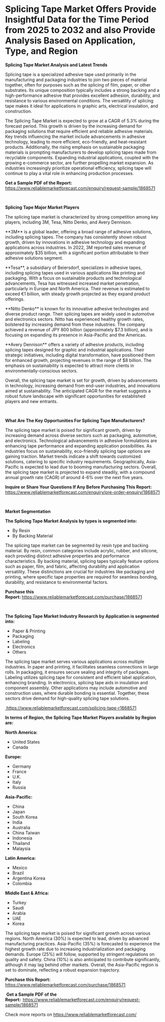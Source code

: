 <p><h1>Splicing Tape Market Offers Provide Insightful Data for the Time Period from 2025 to 2032 and also Provide Analysis Based on Application, Type, and Region</h1></p><p><strong>Splicing Tape Market Analysis and Latest Trends</strong></p>
<p><p>Splicing tape is a specialized adhesive tape used primarily in the manufacturing and packaging industries to join two pieces of material together, often for purposes such as the splicing of film, paper, or other substrates. Its unique composition typically includes a strong backing and a high-performance adhesive that provides excellent adhesion, durability, and resistance to various environmental conditions. The versatility of splicing tape makes it ideal for applications in graphic arts, electrical insulation, and construction.</p><p>The Splicing Tape Market is expected to grow at a CAGR of 5.3% during the forecast period. This growth is driven by the increasing demand for packaging solutions that require efficient and reliable adhesive materials. Key trends influencing the market include advancements in adhesive technology, leading to more efficient, eco-friendly, and heat-resistant products. Additionally, the rising emphasis on sustainable packaging materials is prompting manufacturers to develop splicing tapes made from recyclable components. Expanding industrial applications, coupled with the growing e-commerce sector, are further propelling market expansion. As industries increasingly prioritize operational efficiency, splicing tape will continue to play a vital role in enhancing production processes.</p></p>
<p><strong>Get a Sample PDF of the Report:&nbsp;</strong> <a href="https://www.reliablemarketforecast.com/enquiry/request-sample/1868571?utm_campaign=2723&utm_medium=2&utm_source=Github&utm_content=ia&utm_term=31032025&utm_id=splicing-tape">https://www.reliablemarketforecast.com/enquiry/request-sample/1868571</a></p>
<p>&nbsp;</p>
<p><strong>Splicing Tape Major Market Players</strong></p>
<p><p>The splicing tape market is characterized by strong competition among key players, including 3M, Tesa, Nitto Denko, and Avery Dennison. </p><p>**3M** is a global leader, offering a broad range of adhesive solutions, including splicing tapes. The company has consistently shown robust growth, driven by innovations in adhesive technology and expanding applications across industries. In 2022, 3M reported sales revenue of approximately $35 billion, with a significant portion attributable to their adhesive solutions segment.</p><p>**Tesa**, a subsidiary of Beiersdorf, specializes in adhesive tapes, including splicing tapes used in various applications like printing and packaging. With a focus on sustainable products and technological advancements, Tesa has witnessed increased market penetration, particularly in Europe and North America. Their revenue is estimated to exceed €1 billion, with steady growth projected as they expand product offerings.</p><p>**Nitto Denko** is known for its innovative adhesive technologies and diverse product range. Their splicing tapes are widely used in automotive and electronics sectors. Nitto has experienced healthy growth rates, bolstered by increasing demand from these industries. The company achieved a revenue of JPY 800 billion (approximately $7.3 billion), and is focusing on expanding its presence in Asia-Pacific and the Americas.</p><p>**Avery Dennison** offers a variety of adhesive products, including splicing tapes designed for graphic and industrial applications. Their strategic initiatives, including digital transformation, have positioned them for enhanced growth, projecting revenues in the range of $8 billion. The emphasis on sustainability is expected to attract more clients in environmentally-conscious sectors.</p><p>Overall, the splicing tape market is set for growth, driven by advancements in technology, increasing demand from end-user industries, and innovations aimed at sustainability. The anticipated CAGR for the market suggests a robust future landscape with significant opportunities for established players and new entrants.</p></p>
<p>&nbsp;</p>
<p><strong>What Are The Key Opportunities For Splicing Tape Manufacturers?</strong></p>
<p><p>The splicing tape market is poised for significant growth, driven by increasing demand across diverse sectors such as packaging, automotive, and electronics. Technological advancements in adhesive formulations are enhancing tape performance and expanding application possibilities. As industries focus on sustainability, eco-friendly splicing tape options are gaining traction. Market trends indicate a shift towards customized solutions, catering to specific industry requirements. Geographically, Asia-Pacific is expected to lead due to booming manufacturing sectors. Overall, the splicing tape market is projected to expand steadily, with a compound annual growth rate (CAGR) of around 4-6% over the next five years.</p></p>
<p><strong>Inquire or Share Your Questions If Any Before Purchasing This Report:</strong> <a href="https://www.reliablemarketforecast.com/enquiry/pre-order-enquiry/1868571?utm_campaign=2723&utm_medium=2&utm_source=Github&utm_content=ia&utm_term=31032025&utm_id=splicing-tape">https://www.reliablemarketforecast.com/enquiry/pre-order-enquiry/1868571</a></p>
<p>&nbsp;</p>
<p><strong>Market Segmentation</strong></p>
<p><strong>The Splicing Tape Market Analysis by types is segmented into:</strong></p>
<p><ul><li>By Resin</li><li>By Backing Material</li></ul></p>
<p><p>The splicing tape market can be segmented by resin type and backing material. By resin, common categories include acrylic, rubber, and silicone, each providing distinct adhesive properties and performance characteristics. By backing material, splicing tapes typically feature options such as paper, film, and fabric, affecting durability and application versatility. These distinctions are crucial for industries like packaging and printing, where specific tape properties are required for seamless bonding, durability, and resistance to environmental factors.</p></p>
<p><strong>Purchase this Report:&nbsp;</strong><a href="https://www.reliablemarketforecast.com/purchase/1868571?utm_campaign=2723&utm_medium=2&utm_source=Github&utm_content=ia&utm_term=31032025&utm_id=splicing-tape">https://www.reliablemarketforecast.com/purchase/1868571</a></p>
<p>&nbsp;</p>
<p><strong>The Splicing Tape Market Industry Research by Application is segmented into:</strong></p>
<p><ul><li>Paper & Printing</li><li>Packaging</li><li>Labeling</li><li>Electronics</li><li>Others</li></ul></p>
<p><p>The splicing tape market serves various applications across multiple industries. In paper and printing, it facilitates seamless connections in large rolls. In packaging, it ensures secure sealing and integrity of packages. Labeling utilizes splicing tape for consistent and efficient label application, enhancing branding. In electronics, splicing tape aids in insulation and component assembly. Other applications may include automotive and construction uses, where durable bonding is essential. Together, these sectors drive demand for high-quality splicing tape solutions.</p></p>
<p><a href="https://www.reliablemarketforecast.com/splicing-tape-r1868571?utm_campaign=2723&utm_medium=2&utm_source=Github&utm_content=ia&utm_term=31032025&utm_id=splicing-tape">&nbsp;https://www.reliablemarketforecast.com/splicing-tape-r1868571</a></p>
<p><strong>In terms of Region, the Splicing Tape Market Players available by Region are:</strong></p>
<p>
    <p> <strong> North America: </strong>
        <ul>
            <li>United States</li>
            <li>Canada</li>
        </ul>
        </p> 
    <p> <strong> Europe: </strong>
        <ul>
            <li>Germany</li>
            <li>France</li>
            <li>U.K.</li>
            <li>Italy</li>
            <li>Russia</li>
        </ul>
        </p> 
    <p> <strong> Asia-Pacific: </strong>
        <ul>
            <li>China</li>
            <li>Japan</li>
            <li>South Korea</li>
            <li>India</li>
            <li>Australia</li>
            <li>China Taiwan</li>
            <li>Indonesia</li>
            <li>Thailand</li>
            <li>Malaysia</li>
        </ul>
        </p> 
    <p> <strong> Latin America: </strong>
        <ul>
            <li>Mexico</li>
            <li>Brazil</li>
            <li>Argentina Korea</li>
            <li>Colombia</li>
        </ul>
        </p> 
    <p> <strong> Middle East & Africa: </strong>
        <ul>
            <li>Turkey</li>
            <li>Saudi</li>
            <li>Arabia</li>
            <li>UAE</li>
            <li>Korea</li>
        </ul>
    </p>
    </p>
<p><p>The splicing tape market is poised for significant growth across various regions. North America (30%) is expected to lead, driven by advanced manufacturing practices. Asia-Pacific (35%) is forecasted to experience the highest growth rate due to increasing industrialization and packaging demands. Europe (25%) will follow, supported by stringent regulations on quality and safety. China (10%) is also anticipated to contribute significantly, although it may lag behind other markets. Overall, the Asia-Pacific region is set to dominate, reflecting a robust expansion trajectory.</p></p>
<p><strong>Purchase this Report: </strong><a href="https://www.reliablemarketforecast.com/purchase/1868571?utm_campaign=2723&utm_medium=2&utm_source=Github&utm_content=ia&utm_term=31032025&utm_id=splicing-tape">https://www.reliablemarketforecast.com/purchase/1868571</a></p>
<p>&nbsp;<strong>Get a Sample PDF of the Report:&nbsp;&nbsp;</strong><a href="https://www.reliablemarketforecast.com/enquiry/request-sample/1868571?utm_campaign=2723&utm_medium=2&utm_source=Github&utm_content=ia&utm_term=31032025&utm_id=splicing-tape">https://www.reliablemarketforecast.com/enquiry/request-sample/1868571</a></p>
<p><strong></strong></p>
<p>Check more reports on <a href="https://www.reliablemarketforecast.com/?utm_campaign=2723&utm_medium=2&utm_source=Github&utm_content=ia&utm_term=31032025&utm_id=splicing-tape">https://www.reliablemarketforecast.com/</a></p>